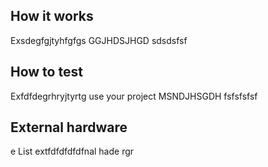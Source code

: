 <!---

This file is used to generate your project datasheet. Please fill in the information below and delete any unused
sections.

You can also include images in this folder and reference them in the markdown. Each image must be less than
512 kb in size, and the combined size of all images must be less than 1 MB.
-->

## How it works

Exsdegfgjtyhfgfgs GGJHDSJHGD
sdsdsfsf

## How to test

Exfdfdegrhryjtyrtg use your project MSNDJHSGDH
fsfsfsfsf

## External hardware
e
List extfdfdfdfdfnal hade
rgr
